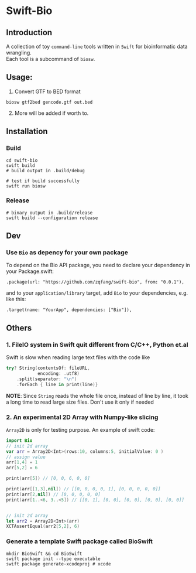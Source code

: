 # Swift-Bio
## Introduction
A collection of toy `command-line` tools written in `Swift` for bioinformatic data wrangling.    
Each tool is a subcommand of `biosw`. 

## Usage:
1. Convert GTF to BED format
```shell
biosw gtf2bed gencode.gtf out.bed
```
2. More will be added if worth to.


## Installation
### Build
```shell
cd swift-bio
swift build
# build output in .build/debug

# test if build successfully
swift run biosw
```
###  Release 
```shell
# binary output in .build/release
swift build --configuration release
```

## Dev
### Use `Bio` as depency for your own package
To depend on the Bio API package, you need to declare your dependency in your Package.swift:
```
.package(url: "https://github.com/zqfang/swift-bio", from: "0.0.1"),
```
and to your `application/library` target, add `Bio` to your dependencies, e.g. like this:
```
.target(name: "YourApp", dependencies: ["Bio"]),
```


## Others
### 1. FileIO system in Swift quit different from C/C++, Python et.al
Swift is slow when reading large text files with the code like  
```swift
try? String(contentsOf: fileURL,
            encoding: .utf8)
    .split(separator: "\n") 
    .forEach { line in print(line)}
```
**NOTE**: Since `String` reads the whole file once, instead of line by line, it took a long time to read large size files. Don't use it only if needed
### 2. An experimental 2D Array with Numpy-like slicing
`Array2D` is only for testing purpose. An example of swift code:
```swift
import Bio
// init 2d array
var arr = Array2D<Int>(rows:10, columns:5, initialValue: 0 )
// assign value
arr[1,4] = 1 
arr[5,2] = 6

print(arr[5]) // [0, 0, 6, 0, 0]

print(arr[[1,3],nil]) // [[0, 0, 0, 0, 1], [0, 0, 0, 0, 0]]
print(arr[2,nil]) // [0, 0, 0, 0, 0]
print(arr[1..<6, 3..<5]) // [[0, 1], [0, 0], [0, 0], [0, 0], [0, 0]]


// init 2d array
let arr2 = Array2D<Int>(arr)
XCTAssertEqual(arr2[5,2], 6)
```


###  Generate a template Swift package called BioSwift
```
mkdir BioSwift && cd BioSwift
swift package init --type executable
swift package generate-xcodeproj # xcode 
```
